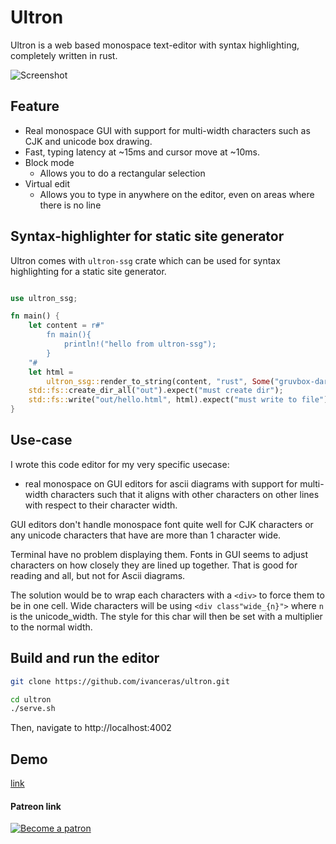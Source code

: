 # Ultron

Ultron is a web based monospace text-editor with syntax highlighting, completely written in rust.

![Screenshot](https://raw.githubusercontent.com/ivanceras/ultron/master/screenshot/ultron.png)

## Feature
- Real monospace GUI with support for multi-width characters such as CJK and unicode box drawing.
- Fast, typing latency at ~15ms and cursor move at ~10ms.
- Block mode
    - Allows you to do a rectangular selection
- Virtual edit
    - Allows you to type in anywhere on the editor, even on areas where there is no line


## Syntax-highlighter for static site generator
Ultron comes with `ultron-ssg` crate which can be used for syntax highlighting for a static site generator.

```rust

use ultron_ssg;

fn main() {
    let content = r#"
        fn main(){
            println!("hello from ultron-ssg");
        }
    "#
    let html =
        ultron_ssg::render_to_string(content, "rust", Some("gruvbox-dark"));
    std::fs::create_dir_all("out").expect("must create dir");
    std::fs::write("out/hello.html", html).expect("must write to file");
}
```


## Use-case
I wrote this code editor for my very specific usecase:
- real monospace on GUI editors for ascii diagrams with support for multi-width characters such that it aligns
    with other characters on other lines with respect to their character width.

GUI editors don't handle monospace font quite well for CJK characters or any unicode characters
that have are more than 1 character wide.

Terminal have no problem displaying them.
Fonts in GUI seems to adjust characters on how closely they are lined up together.
That is good for reading and all, but not for Ascii diagrams.

The solution would be to wrap each characters with a `<div>` to force them to be in one cell.
Wide characters will be using `<div class"wide_{n}">` where `n` is the unicode_width.
The style for this char will then be set with a multiplier to the normal width.



## Build and run the editor

```sh
git clone https://github.com/ivanceras/ultron.git

cd ultron
./serve.sh

```
Then, navigate to http://localhost:4002


## Demo

[link](https://ivanceras.github.io/ultron)


#### Patreon link
 [![Become a patron](https://c5.patreon.com/external/logo/become_a_patron_button.png)](https://www.patreon.com/ivanceras)
